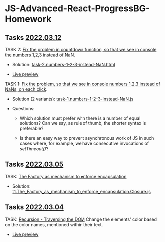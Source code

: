 # JS-Advanced-React-ProgressBG-Homework

## Tasks [2022.03.12](./hw.2022.03.12)

TASK 2: [Fix the problem in countdown function, so that we see in console the numbers 1,2,3 instead of NaN](https://wwwcourses.github.io/ProgressBG-JS-Advanced-React-Slides/pages/themes/thisContext/thisContext.html#/task2).

* Solution: [task-2.numbers-1-2-3-instead-NaN.html](./hw.2022.03.12/task-2.numbers-1-2-3-instead-NaN.html)

* [Live preview](https://metalevel-tech.github.io/js_homework/hw.2022.03.12/task-2.numbers-1-2-3-instead-NaN.live.html)


TASK 1: [Fix the problem, so that we see in console numbers 1,2,3 instead of NaNs, on each click](https://wwwcourses.github.io/ProgressBG-JS-Advanced-React-Slides/pages/themes/thisContext/thisContext.html#/task1).

* Solution (2 variants): [task-1.numbers-1-2-3-instead-NaN.js](./hw.2022.03.12/task-1.numbers-1-2-3-instead-NaN.js)

* Questions:

  * Which solution must prefer whn there is a number of equal solutions? Can we say, as rule of thumb, the shorter syntax is preferable?

  * Is there an easy way to prevent asynchronous work of JS in such cases where, for example, we have consecutive invocations of *setTimeout()*?


  
## Tasks [2022.03.05](./hw.2022.03.05)

TASK: [The Factory as mechanism to enforce encapsulation](https://wwwcourses.github.io/ProgressBG-JS-Advanced-React-Slides/pages/themes/OOPinJS/OOPinJS.html#/taskTheFactoryAsMechanismToEnforceEncapsulation)

* Solution: [t1.The_Factory_as_mechanism_to_enforce_encapsulation.Closure.js](./hw.2022.03.05/t1.The_Factory_as_mechanism_to_enforce_encapsulation.Closure.js)



## Tasks [2022.03.04](./hw.2022.03.04)

TASK: [Recursion - Traversing the DOM](https://wwwcourses.github.io/ProgressBG-JS-Advanced-React-Slides/pages/themes/Functions/Functions.html#/13/7)
Change the elements' color based on the color names, mentioned within their text.

* [Live preview](https://metalevel-tech.github.io/js_homework/hw.2022.03.04/index.html)

